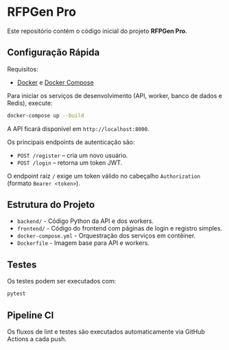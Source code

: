 # RFPGen Pro

Este repositório contém o código inicial do projeto **RFPGen Pro**.

## Configuração Rápida

Requisitos:
- [Docker](https://www.docker.com/) e [Docker Compose](https://docs.docker.com/compose/)

Para iniciar os serviços de desenvolvimento (API, worker, banco de dados e Redis), execute:

```bash
docker-compose up --build
```

A API ficará disponível em `http://localhost:8000`.

Os principais endpoints de autenticação são:

- `POST /register` – cria um novo usuário.
- `POST /login` – retorna um token JWT.

O endpoint raiz `/` exige um token válido no cabeçalho `Authorization` (formato `Bearer <token>`).

## Estrutura do Projeto

- `backend/` - Código Python da API e dos workers.
- `frontend/` - Código do frontend com páginas de login e registro simples.
- `docker-compose.yml` - Orquestração dos serviços em contêiner.
- `Dockerfile` - Imagem base para API e workers.

## Testes

Os testes podem ser executados com:

```bash
pytest
```

## Pipeline CI

Os fluxos de lint e testes são executados automaticamente via GitHub Actions a cada push.
